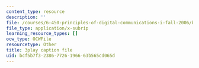 ```yaml
---
content_type: resource
description: ''
file: /courses/6-450-principles-of-digital-communications-i-fall-2006/bcf5b7f323867726196663b565cd065d_QstZW4N4SX8.srt
file_type: application/x-subrip
learning_resource_types: []
ocw_type: OCWFile
resourcetype: Other
title: 3play caption file
uid: bcf5b7f3-2386-7726-1966-63b565cd065d
---
```

